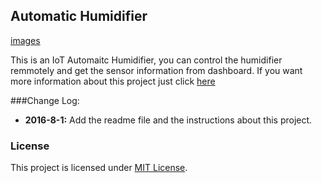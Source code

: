 Automatic Humidifier
----
[images]()

This is an IoT Automaitc Humidifier, you can control the humidifier remmotely and get the sensor information from dashboard. If you want more information about this project just click [here]() 

###Change Log:

- **2016-8-1:** Add the readme file and the instructions about this project.

### License

This project is licensed under [MIT License](https://opensource.org/licenses/MIT).

